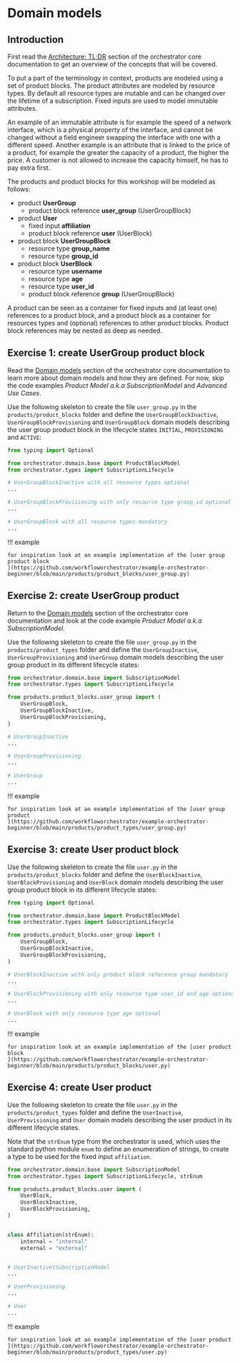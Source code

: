 # Domain models

## Introduction

First read the [Architecture; TL;DR](/orchestrator-core/architecture/tldr/)
section of the orchestrator core documentation to get an overview of the
concepts that will be covered.

To put a part of the terminology in context, products are modeled using a set
of product blocks. The product attributes are modeled by resource types.  By
default all resource types are mutable and can be changed over the lifetime of
a subscription. Fixed inputs are used to model immutable attributes.

An example of an immutable attribute is for example the speed of a network
interface, which is a physical property of the interface, and cannot be changed
without a field engineer swapping the interface with one with a different
speed. Another example is an attribute that is linked to the price of a
product, for example the greater the capacity of a product, the higher the
price. A customer is not allowed to increase the capacity himself, he has
to pay extra first.

The products and product blocks for this workshop will be modeled as follows:

* product **UserGroup**
    * product block reference **user_group** (UserGroupBlock)
* product **User**
    * fixed input **affiliation**
    * product block reference **user** (UserBlock)
* product block **UserGroupBlock**
    * resource type **group_name**
    * resource type **group_id**
* product block **UserBlock**
    * resource type **username**
    * resource type **age**
    * resource type **user_id**
    * product block reference **group** (UserGroupBlock)

A product can be seen as a container for fixed inputs and (at least one)
references to a product block, and a product block as a container for resources
types and (optional) references to other product blocks. Product block
references may be nested as deep as needed.

## Exercise 1: create UserGroup product block

Read the [Domain models](../../architecture/application/domainmodels.md)
section of the orchestrator core documentation to learn more about domain
models and how they are defined. For now, skip the code examples *Product Model
a.k.a SubscriptionModel* and *Advanced Use Cases*.

Use the following skeleton to create the file `user_group.py` in the
`products/product_blocks` folder and define the `UserGroupBlockInactive`,
`UserGroupBlockProvisioning` and `UserGroupBlock` domain models describing the
user group product block in the lifecycle states `INITIAL`, `PROVISIONING` and
`ACTIVE`:

```python
from typing import Optional

from orchestrator.domain.base import ProductBlockModel
from orchestrator.types import SubscriptionLifecycle

# UserGroupBlockInactive with all resource types optional
...

# UserGroupBlockProvisioning with only resource type group_id optional
...

# UserGroupBlock with all resource types mandatory
...
```

!!! example

    for inspiration look at an example implementation of the [user group product block
    ](https://github.com/workfloworchestrator/example-orchestrator-beginner/blob/main/products/product_blocks/user_group.py)

## Exercise 2: create UserGroup product

Return to the [Domain models](../../architecture/application/domainmodels.md)
section of the orchestrator core documentation and look at the code example
*Product Model a.k.a SubscriptionModel*.

Use the following skeleton to create the file `user_group.py` in the
`products/product_types` folder and define the `UserGroupInactive`,
`UserGroupProvisioning` and `UserGroup` domain models describing the user group
product in its different lifecycle states:

```python
from orchestrator.domain.base import SubscriptionModel
from orchestrator.types import SubscriptionLifecycle

from products.product_blocks.user_group import (
    UserGroupBlock,
    UserGroupBlockInactive,
    UserGroupBlockProvisioning,
)

# UserGroupInactive
...

# UserGroupProvisioning
...

# UserGroup
...
```

!!! example

    for inspiration look at an example implementation of the [user group product
    ](https://github.com/workfloworchestrator/example-orchestrator-beginner/blob/main/products/product_types/user_group.py)

## Exercise 3: create User product block

Use the following skeleton to create the file `user.py` in the
`products/product_blocks` folder and define the `UserBlockInactive`,
`UserBlockProvisioning` and `UserBlock` domain models describing the user group
product block in its different lifecycle states:

```python
from typing import Optional

from orchestrator.domain.base import ProductBlockModel
from orchestrator.types import SubscriptionLifecycle

from products.product_blocks.user_group import (
    UserGroupBlock,
    UserGroupBlockInactive,
    UserGroupBlockProvisioning,
)

# UserBlockInactive with only product block reference group mandatory
...

# UserBlockProvisioning with only resource type user_id and age optional
...

# UserBlock with only resource type age optional
...
```

!!! example

    for inspiration look at an example implementation of the [user product block
    ](https://github.com/workfloworchestrator/example-orchestrator-beginner/blob/main/products/product_blocks/user.py)

## Exercise 4: create User product

Use the following skeleton to create the file `user.py` in the
`products/product_types` folder and define the `UserInactive`,
`UserProvisioning` and `User` domain models describing the user product in its
different lifecycle states.

Note that the `strEnum` type from the orchestrator is used, which uses the
standard python module `enum` to define an enumeration of strings, to create a
type to be used for the fixed input `affiliation`.

```python
from orchestrator.domain.base import SubscriptionModel
from orchestrator.types import SubscriptionLifecycle, strEnum

from products.product_blocks.user import (
    UserBlock,
    UserBlockInactive,
    UserBlockProvisioning,
)


class Affiliation(strEnum):
    internal = "internal"
    external = "external"


# UserInactive(SubscriptionModel
...

# UserProvisioning
...

# User
...
```

!!! example

    for inspiration look at an example implementation of the [user product
    ](https://github.com/workfloworchestrator/example-orchestrator-beginner/blob/main/products/product_types/user.py)
